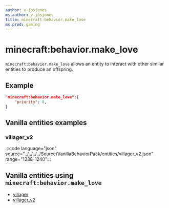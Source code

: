 ```yaml
---
author: v-josjones
ms.author: v-josjones
title: minecraft:behavior.make_love
ms.prod: gaming
---
```


# minecraft:behavior.make_love

`minecraft:behavior.make_love` allows an entity to interact with other similar entities to produce an offspring.

## Example

```json
"minecraft:behavior.make_love":{
    "priority": 8,
}
```

## Vanilla entities examples

### villager_v2

:::code language="json" source="../../../../Source/VanillaBehaviorPack/entities/villager_v2.json" range="1238-1240":::

## Vanilla entities using `minecraft:behavior.make_love`

- [villager](../../../../Source/VanillaBehaviorPack_Snippets/entities/villager.md)
- [villager_v2](../../../../Source/VanillaBehaviorPack_Snippets/entities/villager_v2.md)
